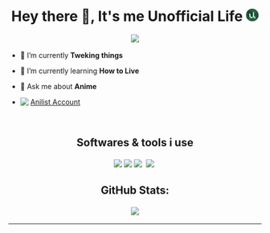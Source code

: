 <h1 align="center">Hey there &#x1F44B;, It's me Unofficial Life <img src="https://github.com/Unofficial-Life/Unofficial-Life.github.io/blob/master/res/img/avatar.webp" width=25></h1>

<p align="center"> <img src="https://visitcount.itsvg.in/api?id=Unofficial-Life&label=Profile%20Views&color=3&icon=0&pretty=true">

<br>

- &#128301; I’m currently **Tweking things**

- &#127793; I’m currently learning  **How to Live**

- &#128172; Ask me about **Anime**

- <img src="https://anilist.co/img/icons/icon.svg" width="20" align="top"> [Anilist Account](https://anilist.co/user/UnofficialTobi)

<br>

## <p align="center"> Softwares & tools i use

<p align="center">
     <img src="https://ziadoua.github.io/m3-Markdown-Badges/badges/Windows/windows2.svg">
    <img src="https://ziadoua.github.io/m3-Markdown-Badges/badges/Android/android2.svg">
    <img src="https://ziadoua.github.io/m3-Markdown-Badges/badges/Firefox/firefox3.svg">
    <img arc="https://ziadoua.github.io/m3-Markdown-Badges/badges/Github/github3.svg">
    <img src="https://ziadoua.github.io/m3-Markdown-Badges/badges/VisualStudio/visualstudio2.svg">
    <img src="">

<br>


## <p align="center"> GitHub Stats: 

<p align="center"> <img src="https://github-readme-streak-stats.herokuapp.com?user=Unofficial-Life%20&theme=green-nur&date_format=M%20j%5B%2C%20Y%5D">

---